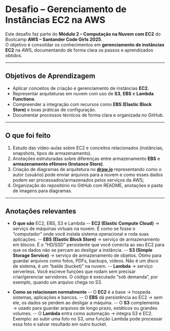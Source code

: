 # Desafio – Gerenciamento de Instâncias EC2 na AWS

Este desafio faz parte do **Módulo 2 – Computação na Nuvem com EC2** do Bootcamp **AWS – Santander Code Girls 2025**.  
O objetivo é consolidar os conhecimentos em **gerenciamento de instâncias EC2** na AWS, documentando de forma clara os passos e aprendizados obtidos.

---

## Objetivos de Aprendizagem
- Aplicar conceitos de criação e gerenciamento de instâncias **EC2.**
- Representar arquiteturas em nuvem com uso de **S3**, **EBS** e **Lambda Functions**.  
- Compreender a integração com recursos como **EBS (Elastic Block Store)** e boas práticas de configuração.  
- Documentar processos técnicos de forma clara e organizada no GitHub.   
  
   
---

## O que foi feito
1. Estudo das vídeo-aulas sobre EC2 e conceitos relacionados (instâncias, snapshots, tipos de armazenamento).  
2. Anotações estruturadas sobre diferenças entre armazenamento **EBS** e **armazenamento efêmero (Instance Store)**.  
3. Criação de diagramas de arquitetura no [**draw.io**](https://www.drawio.com/) representando como o autor (usuário) pode enviar arquivos para a nuvem e como esses dados podem ser processados/armazenados pelos serviços da AWS;
4. Organização do repositório no GitHub com README, anotações e pasta de imagens para diagramas.  
                                         
---

## Anotações relevantes
-  **O que são** EC2, EBS, S3 e Lambda
  -- **EC2 (Elastic Compute Cloud)** → serviço de máquinas virtuais na nuvem. É como se fosse o “computador” onde você instala sistema operacional e roda suas aplicações.
  -- **EBS (Elastic Block Store)** → serviço de armazenamento em blocos. É o “HD/SSD” persistente que você conecta ao seu EC2 para que os dados não se percam ao desligar a instância.
  -- **S3 (Simple Storage Service)** → serviço de armazenamento de objetos. Ótimo para guardar arquivos como fotos, PDFs, backups, vídeos. Não é um disco de sistema, é um “balde (bucket)” na nuvem.
  -- **Lambda** → serviço serverless. Você escreve funções que rodam sem precisar criar/gerenciar servidores. O código é executado “sob demanda”, por exemplo, quando um arquivo chega no S3.
                                         
- **Como se relacionam normalmente**
  -- O **EC2** é a base → hospeda sistemas, aplicações e bancos.
  -- O **EBS** dá persistência ao EC2 → sem ele, os dados se perdem ao desligar a máquina.
  -- O **S3** complementa → usado para guardar arquivos de longo prazo, estáticos ou grandes volumes.
  -- O **Lambda** entra como automação → integra S3 e EC2. Exemplo: ao subir uma foto no S3, uma função Lambda pode processar essa foto e salvar resultado em outro bucket.
